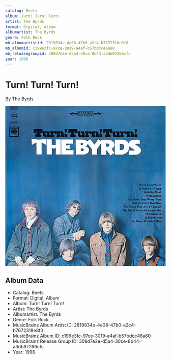 ```yaml
---
catalog: Beets
album: Turn! Turn! Turn!
artist: The Byrds
format: Digital, Album
albumartist: The Byrds
genre: Folk Rock
mb_albumartistid: 2819834e-4e08-47b0-a2c4-b7672318e8f0
mb_albumid: c199e3fc-97ce-3019-a4af-b57bdcc46a80
mb_releasegroupid: 309d7e2e-d5a4-30ce-8b44-a3db97266cfc
year: 1996
---
```


# Turn! Turn! Turn!

By The Byrds

![](../../assets/beetscovers/The_Byrds-Turn!_Turn!_Turn!.jpg)

## Album Data

- Catalog: Beets
- Format: Digital, Album
- Album: Turn! Turn! Turn!
- Artist: The Byrds
- Albumartist: The Byrds
- Genre: Folk Rock
- MusicBrainz Album Artist ID: 2819834e-4e08-47b0-a2c4-b7672318e8f0
- MusicBrainz Album ID: c199e3fc-97ce-3019-a4af-b57bdcc46a80
- MusicBrainz Release Group ID: 309d7e2e-d5a4-30ce-8b44-a3db97266cfc
- Year: 1996

